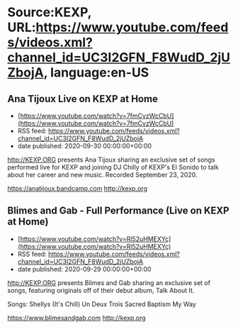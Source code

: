 # Source:KEXP, URL:https://www.youtube.com/feeds/videos.xml?channel_id=UC3I2GFN_F8WudD_2jUZbojA, language:en-US

## Ana Tijoux Live on KEXP at Home
 - [https://www.youtube.com/watch?v=7fmCvzWcCbU](https://www.youtube.com/watch?v=7fmCvzWcCbU)
 - RSS feed: https://www.youtube.com/feeds/videos.xml?channel_id=UC3I2GFN_F8WudD_2jUZbojA
 - date published: 2020-09-30 00:00:00+00:00

http://KEXP.ORG presents Ana Tijoux sharing an exclusive set of songs performed live for KEXP and joining DJ Chilly of KEXP's El Sonido to talk about her career and new music. Recorded September 23, 2020.

https://anatijoux.bandcamp.com
http://kexp.org

## Blimes and Gab - Full Performance (Live on KEXP at Home)
 - [https://www.youtube.com/watch?v=Rl52uHMEXYc](https://www.youtube.com/watch?v=Rl52uHMEXYc)
 - RSS feed: https://www.youtube.com/feeds/videos.xml?channel_id=UC3I2GFN_F8WudD_2jUZbojA
 - date published: 2020-09-29 00:00:00+00:00

http://KEXP.ORG presents Blimes and Gab sharing an exclusive set of songs, featuring originals off of their debut album, Talk About It.

Songs:
Shellys (It's Chill)
Un Deux Trois
Sacred
Baptism
My Way

https://www.blimesandgab.com
http://kexp.org

